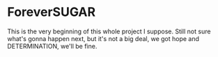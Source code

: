 # ForeverSUGAR
This is the very beginning of this whole project I suppose.
Still not sure what's gonna happen next, but it's not a big deal, we got hope and DETERMINATION, we'll be fine.
